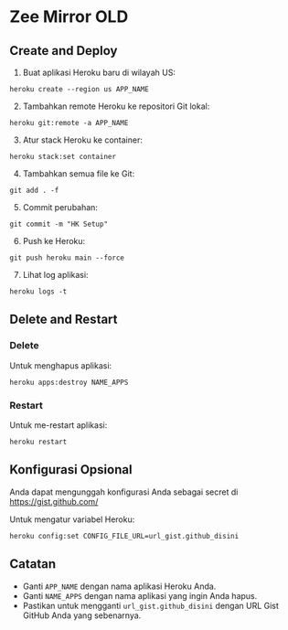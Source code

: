 
# Zee Mirror OLD

## Create and Deploy

1. Buat aplikasi Heroku baru di wilayah US:
```shell
heroku create --region us APP_NAME
```

2. Tambahkan remote Heroku ke repositori Git lokal:
```shell
heroku git:remote -a APP_NAME
```

3. Atur stack Heroku ke container:
```shell
heroku stack:set container
```

4. Tambahkan semua file ke Git:
```shell
git add . -f
```

5. Commit perubahan:
```shell
git commit -m "HK Setup"
```

6. Push ke Heroku:
```shell
git push heroku main --force
```

7. Lihat log aplikasi:
```shell
heroku logs -t
```

## Delete and Restart

### Delete
Untuk menghapus aplikasi:
```shell
heroku apps:destroy NAME_APPS
```

### Restart
Untuk me-restart aplikasi:
```shell
heroku restart
```

## Konfigurasi Opsional

Anda dapat mengunggah konfigurasi Anda sebagai secret di https://gist.github.com/

Untuk mengatur variabel Heroku:
```shell
heroku config:set CONFIG_FILE_URL=url_gist.github_disini
```

## Catatan

- Ganti `APP_NAME` dengan nama aplikasi Heroku Anda.
- Ganti `NAME_APPS` dengan nama aplikasi yang ingin Anda hapus.
- Pastikan untuk mengganti `url_gist.github_disini` dengan URL Gist GitHub Anda yang sebenarnya.


